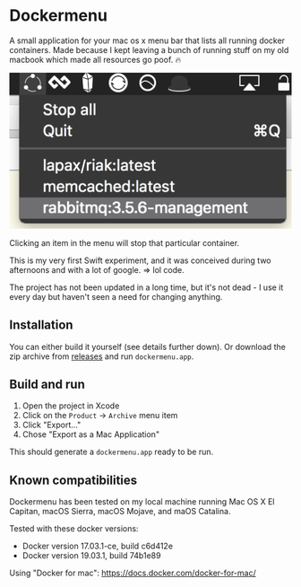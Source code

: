 # Dockermenu

A small application for your mac os x menu bar that lists all running docker containers.
Made because I kept leaving a bunch of running stuff on my old macbook which made all
resources go poof. :fire:

![dockermenu screenshot](screenshot.png)

Clicking an item in the menu will stop that particular container.

This is my very first Swift experiment, and it was conceived during two afternoons and with a lot of google. => lol code. 

The project has not been updated in a long time, but it's not dead - I use it every day but haven't seen a need for changing anything.

## Installation

You can either build it yourself (see details further down). Or download
the zip archive from [releases](/releases) and run `dockermenu.app`.

## Build and run

1. Open the project in Xcode
2. Click on the `Product` -> `Archive` menu item
3. Click "Export..."
4. Chose "Export as a Mac Application"

This should generate a `dockermenu.app` ready to be run.

## Known compatibilities

Dockermenu has been tested on my local machine running Mac OS X El Capitan, macOS Sierra, macOS Mojave, and maOS Catalina.

Tested with these docker versions:

- Docker version 17.03.1-ce, build c6d412e
- Docker version 19.03.1, build 74b1e89


Using "Docker for mac": https://docs.docker.com/docker-for-mac/


